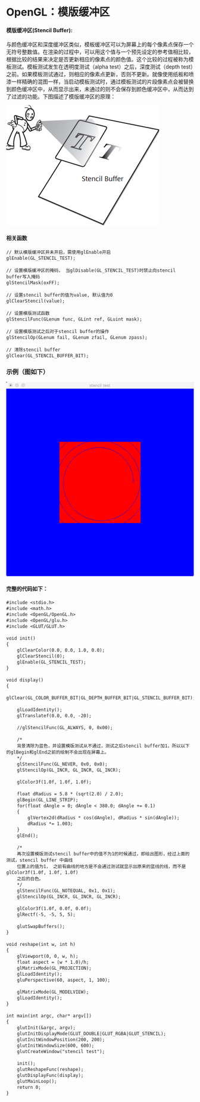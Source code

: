 # OpenGL：模版缓冲区

#### 模版缓冲区(Stencil Buffer): 

与颜色缓冲区和深度缓冲区类似，模板缓冲区可以为屏幕上的每个像素点保存一个无符号整数值。在渲染的过程中，可以用这个值与一个预先设定的参考值相比较，根据比较的结果来决定是否更新相应的像素点的颜色值。这个比较的过程被称为模板测试。模板测试发生在透明度测试（alpha test）之后，深度测试（depth test）之前。如果模板测试通过，则相应的像素点更新，否则不更新。就像使用纸板和喷漆一样精确的混图一样，当启动模板测试时，通过模板测试的片段像素点会被替换到颜色缓冲区中，从而显示出来，未通过的则不会保存到颜色缓冲区中，从而达到了过滤的功能。下图描述了模版缓冲区的原理：

![sample](imgs/stencil_buffer_sample.jpg)


#### 相关函数
	// 默认模版缓冲区并未开启，需使用glEnable开启
	glEnable(GL_STENCIL_TEST);
	
	// 设置模版缓冲区的掩码， 当glDisable(GL_STENCIL_TEST)时禁止向stencil buffer写入掩码
	glStencilMask(oxFF);
	
	// 设置stencil buffer的值为value, 默认值为0
	glClearStencil(value);
	
	// 设置模版测试函数
	glStencilFunc(GLenum func, GLint ref, GLuint mask);
	
	// 设置模版测试之后对于stencil buffer的操作
	glStencilOp(GLenum fail, GLenum zfail, GLenum zpass);
	
	// 清除stencil buffer
	glClear(GL_STENCIL_BUFFER_BIT);


### 示例（图如下）

![sample](imgs/stencil_buffer_01.png)


#### 完整的代码如下：

```
#include <stdio.h>
#include <math.h>
#include <OpenGL/OpenGL.h>
#include <OpenGL/glu.h>
#include <GLUT/GLUT.h>

void init()
{
    glClearColor(0.0, 0.0, 1.0, 0.0);
    glClearStencil(0);
    glEnable(GL_STENCIL_TEST);
}

void display()
{
    glClear(GL_COLOR_BUFFER_BIT|GL_DEPTH_BUFFER_BIT|GL_STENCIL_BUFFER_BIT);
    
    glLoadIdentity();
    glTranslatef(0.0, 0.0, -20);
    
    //glStencilFunc(GL_ALWAYS, 0, 0x00);
    
    /*
    背景清除为蓝色，并设置模版测试从不通过，测试之后stencil buffer加1，所以以下的glBegin和glEnd之前的绘制不会出现在屏幕上。
    */
    glStencilFunc(GL_NEVER, 0x0, 0x0);
    glStencilOp(GL_INCR, GL_INCR, GL_INCR);
    
    glColor3f(1.0f, 1.0f, 1.0f);
    
    float dRadius = 5.8 * (sqrt(2.0) / 2.0);
    glBegin(GL_LINE_STRIP);
    for(float dAngle = 0; dAngle < 380.0; dAngle += 0.1)
    {
        glVertex2d(dRadius * cos(dAngle), dRadius * sin(dAngle));
        dRadius *= 1.003;
    }
    glEnd();
    
    /*
    再次设置模版测试stencil buffer中的值不为1的时候通过，即绘出图形，经过上面的测试，stencil buffer 中曲线
    位置上的值为1， 之前有曲线的地方是不会通过测试就显示出原来的蓝线的线，而不是glColor3f(1.0f, 1.0f, 1.0f)
    之后的白色。
    */
    glStencilFunc(GL_NOTEQUAL, 0x1, 0x1);
    glStencilOp(GL_INCR, GL_INCR, GL_INCR);
    
    glColor3f(1.0f, 0.0f, 0.0f);
    glRectf(-5, -5, 5, 5);
    
    glutSwapBuffers();
}

void reshape(int w, int h)
{
    glViewport(0, 0, w, h);
    float aspect = (w * 1.0)/h;
    glMatrixMode(GL_PROJECTION);
    glLoadIdentity();
    gluPerspective(60, aspect, 1, 100);
    
    glMatrixMode(GL_MODELVIEW);
    glLoadIdentity();
}

int main(int argc, char* argv[])
{
    glutInit(&argc, argv);
    glutInitDisplayMode(GLUT_DOUBLE|GLUT_RGBA|GLUT_STENCIL);
    glutInitWindowPosition(200, 200);
    glutInitWindowSize(600, 600);
    glutCreateWindow("stencil test");
    
    init();
    glutReshapeFunc(reshape);
    glutDisplayFunc(display);
    glutMainLoop();
    return 0;
}
```
